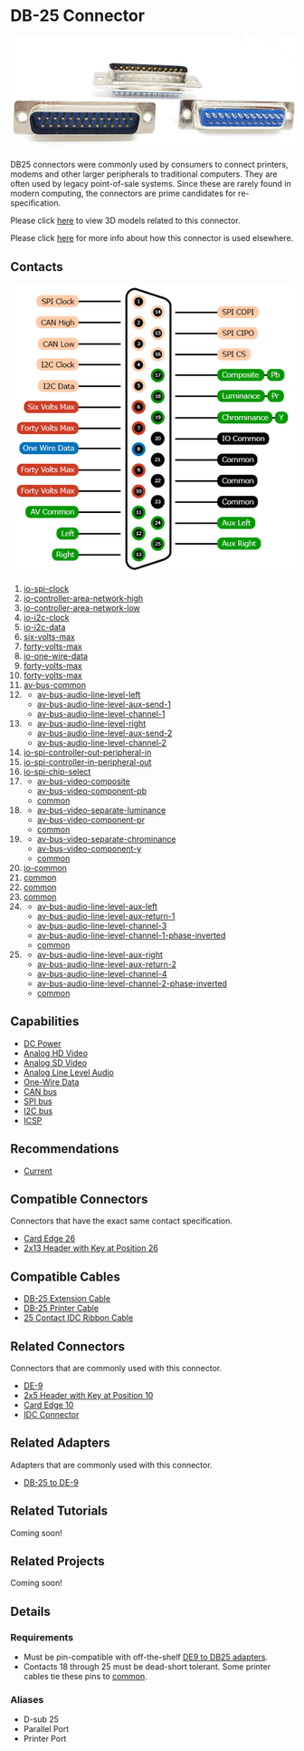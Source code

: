# DB-25 Connector
![DB-25 Connectors](image.jpg)

DB25 connectors were commonly used by consumers to connect
printers, modems and other larger peripherals to traditional
computers. They are often used by legacy point-of-sale systems.
Since these are rarely found in modern computing, the connectors
are prime candidates for re-specification.

Please click [here](models) to view 3D models related to this connector.

Please click [here](contrib) for more info about how this connector
is used elsewhere.

## Contacts
![DB-25 Contacts](specs.png)

1. [io-spi-clock](../../terms/communication-standards/digital/spi)
2. [io-controller-area-network-high](../../terms/communication-standards/digital/canbus)
3. [io-controller-area-network-low](../../terms/communication-standards/digital/canbus)
4. [io-i2c-clock](../../terms/communication-standards/digital/i2c)
5. [io-i2c-data](../../terms/communication-standards/digital/i2c)
6. [six-volts-max](../../terms/power/bus/six-volts-max)
7. [forty-volts-max](../../terms/power/bus/forty-volts-max)
8. [io-one-wire-data](../../terms/communication-standards/digital/one-wire)
9. [forty-volts-max](../../terms/power/bus/forty-volts-max)
10. [forty-volts-max](../../terms/power/bus/forty-volts-max)
11. [av-bus-common](../../terms/common/av)
12. 
    * [av-bus-audio-line-level-left](../../terms/audio/analog/line-level)
    * [av-bus-audio-line-level-aux-send-1](../../terms/audio/analog/line-level)
    * [av-bus-audio-line-level-channel-1](../../terms/audio/analog/line-level)
13. 
    * [av-bus-audio-line-level-right](../../terms/audio/analog/line-level)
    * [av-bus-audio-line-level-aux-send-2](../../terms/audio/analog/line-level)
    * [av-bus-audio-line-level-channel-2](../../terms/audio/analog/line-level)
14. [io-spi-controller-out-peripheral-in](../../terms/communication-standards/digital/spi)
15. [io-spi-controller-in-peripheral-out](../../terms/communication-standards/digital/spi)
16. [io-spi-chip-select](../../terms/communication-standards/digital/spi)
17. 
    * [av-bus-video-composite](../../terms/video/analog/composite)
    * [av-bus-video-component-pb](../../terms/video/analog/component)
    * [common](../../terms/common)
18. 
    * [av-bus-video-separate-luminance](../../terms/video/analog/separate)
    * [av-bus-video-component-pr](../../terms/video/analog/component)
    * [common](../../terms/common)
19. 
    * [av-bus-video-separate-chrominance](../../terms/video/analog/separate)
    * [av-bus-video-component-y](../../terms/video/analog/component)
    * [common](../../terms/common)
20. [io-common](../../terms/common/io)
21. [common](../../terms/common)
22. [common](../../terms/common)
23. [common](../../terms/common)
24. 
    * [av-bus-audio-line-level-aux-left](../../terms/audio/analog/line-level)
    * [av-bus-audio-line-level-aux-return-1](../../terms/audio/analog/line-level)
    * [av-bus-audio-line-level-channel-3](../../terms/audio/analog/line-level)
    * [av-bus-audio-line-level-channel-1-phase-inverted](../../terms/audio/analog/line-level)
    * [common](../../terms/common)
25. 
    * [av-bus-audio-line-level-aux-right](../../terms/audio/analog/line-level)
    * [av-bus-audio-line-level-aux-return-2](../../terms/audio/analog/line-level)
    * [av-bus-audio-line-level-channel-4](../../terms/audio/analog/line-level)
    * [av-bus-audio-line-level-channel-2-phase-inverted](../../terms/audio/analog/line-level)
    * [common](../../terms/common)

## Capabilities
* [DC Power](../../terms/power/direct-current)
* [Analog HD Video](../../terms/video/analog/hd)
* [Analog SD Video](../../terms/video/analog/sd)
* [Analog Line Level Audio](../../terms/audio/analog/line-level)
* [One-Wire Data](../../terms/communication-standards/digital/one-wire)
* [CAN bus](../../terms/communication-standards/digital/canbus)
* [SPI bus](../../terms/communication-standards/digital/spi)
* [I2C bus](../../terms/communication-standards/digital/i2c)
* [ICSP](../../terms/communication-standards/digital/icsp)

## Recommendations
* [Current](../../recommendations/power/current)

## Compatible Connectors
Connectors that have the exact same contact specification.

* [Card Edge 26](../card-edge-26)
* [2x13 Header with Key at Position 26](../header-2x13k26)

## Compatible Cables
* [DB-25 Extension Cable](../../cables/dsub-db-25)
* [DB-25 Printer Cable](../../cables/dsub-db-25-printer)
* [25 Contact IDC Ribbon Cable](../../cables/idc-ribbon-25)

## Related Connectors
Connectors that are commonly used with this connector.

* [DE-9](../dsub-de-9)
* [2x5 Header with Key at Position 10](../header-2x5k10)
* [Card Edge 10](../card-edge-10)
* [IDC Connector](../../terms/connectors/idc)

## Related Adapters
Adapters that are commonly used with this connector.

* [DB-25 to DE-9](../../adapters/dsub-db-25-dsub-de-9)

## Related Tutorials
Coming soon!

## Related Projects
Coming soon!

## Details
### Requirements
* Must be pin-compatible with off-the-shelf [DE9 to DB25 adapters](../../adapters/dsub-db-25-dsub-de-9).
* Contacts 18 through 25 must be dead-short tolerant.
  Some printer cables tie these pins to [common](../../terms/common).

### Aliases
* D-sub 25
* Parallel Port
* Printer Port
